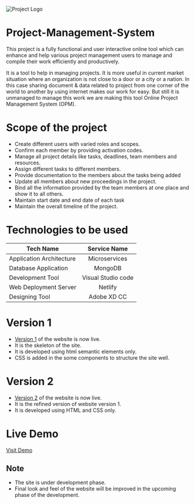 ![Project Logo](https://3.bp.blogspot.com/-x6Ama4bHrmY/WNCZybjIqKI/AAAAAAAAHfo/i_dcRm-5SrAC0J92b7C3ZHPT3I3SdP-fwCLcB/s1600/projectmanagement.png)

# Project-Management-System
This project is a fully functional and user interactive online tool which can enhance and help various project management users to manage and compile their work efficiently and productively.

It is a tool to help in managing projects. It is more useful in current market situation where an organization is not close to a door or a city or a nation. In this case sharing document & data related to project from one corner of the world to another by using internet makes our work for easy. But still it is unmanaged to manage this work we are making this tool Online Project Management System (OPM).


# Scope of the project
- Create different users with varied roles and scopes.
- Confirm each member by providing activation codes.
- Manage all project details like tasks, deadlines, team members and resources.
- Assign different tasks to different members.
- Provide documentation to the members about the tasks being added
- Update all members about new proceedings in the project.
- Bind all the information provided by the team members at one place and show it to all others.
- Maintain start date and end date of each task
- Maintain the overall timeline of the project.

# Technologies to be used
| Tech Name        | Service Name           |
| -------------    |:-------------:|
| Application Architecture      | Microservices |
| Database Application      | MongoDB      |
| Development Tool | Visual Studio code     |
| Web Deployment Server | Netlify     |
| Designing Tool | Adobe XD CC     |

# Version 1
- [Version 1](https://project-management-system.netlify.app/version1) of the website is now live.
- It is the skeleton of the site.
- It is developed using html semantic elements only.
- CSS is added in the some components to structure the site well.

# Version 2
- [Version 2](https://project-management-system.netlify.app/version2) of the website is now live.
- It is the refined version of website version 1.
- It is developed using HTML and CSS only.

# Live Demo
[Visit Demo](https://project-management-system.netlify.app/)

## Note
* The site is under development phase.
* Final look and feel of the website will be improved in the upcoming phase of the development.
